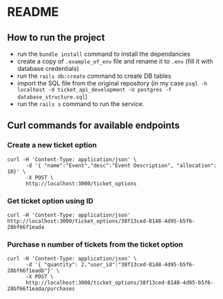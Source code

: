 # README

## How to run the project

- run the `bundle install` command to install the dependancies
- create a copy of `.example_of_env` file and rename it to `.env` (fill it with database credentials)
- run the `rails db:create` command to create DB tables
- import the SQL file from the original repository (in my case `psql -h localhost -d ticket_api_development -U postgres -f database_structure.sql`)
- run the `rails s` command to run the service.

## Curl commands for available endpoints

### Create a new ticket option

```
curl -H 'Content-Type: application/json' \
      -d '{ "name":"Event","desc":"Event Description", "allocation": 10}' \
      -X POST \
      http://localhost:3000/ticket_options
```

### Get ticket option using ID

```
curl -H 'Content-Type: application/json' http://localhost:3000/ticket_options/38f13ced-8148-4d95-b5f6-28bf66f1eada
```

### Purchase n number of tickets from the ticket option

```
curl -H 'Content-Type: application/json' \
      -d '{ "quantity": 2,"user_id":"38f13ced-8148-4d95-b5f6-28bf66f1eadb"}' \
      -X POST \
      http://localhost:3000/ticket_options/38f13ced-8148-4d95-b5f6-28bf66f1eada/purchases
```